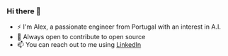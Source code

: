 ### Hi there 👋

- ⚡ I'm Alex, a passionate engineer from Portugal with an interest in A.I.
- 💬 Always open to contribute to open source
- 📫 You can reach out to me using [LinkedIn](https://www.linkedin.com/in/alexfmpaiva)

<!--![](https://github-readme-stats.vercel.app/api?username=alexpaiva&theme=dark&hide_border=false&include_all_commits=false&count_private=false)


**AlexPaiva/AlexPaiva** is a ✨ _special_ ✨ repository because its `README.md` (this file) appears on your GitHub profile.

Here are some ideas to get you started:

- 🔭 I’m currently working on ...
- 🌱 I’m currently learning ...
- 👯 I’m looking to collaborate on ...
- 🤔 I’m looking for help with ...
- 💬 Ask me about ...
- 📫 How to reach me: ...
- 😄 Pronouns: ...
- ⚡ Fun fact: ...
-->

